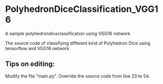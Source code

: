 # PolyhedronDiceClassification_VGG16
A sample polyhedrondiceclassification using VGG16 network

The source code of classifying different kind of Polyhedron Dice using tensorflow and VGG16 network

## Tips on editing:
Modify the file "main.py". Override the source code from line 23 to 54.
